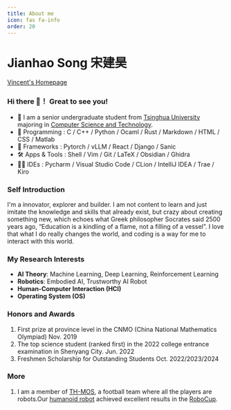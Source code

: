 ```yaml
---
title: About me
icon: fas fa-info
order: 20
---
```

# Jianhao Song  宋建昊

[Vincent's Homepage](https://vincent-sjh.github.io/homepage/index.html)

### Hi there 👋！ Great to see you!

  - 🏫  I am a senior undergraduate student from [Tsinghua University](https://www.tsinghua.edu.cn/) majoring in [Computer Science and Technology](https://www.cs.tsinghua.edu.cn/).
  - 🦀 Programming : C / C++ / Python / Ocaml / Rust / Markdown / HTML / CSS / Matlab
  - 🤖 Frameworks : Pytorch / vLLM / React / Django / Sanic  
  - 🛠️ Apps & Tools : Shell / Vim / Git / LaTeX / Obsidian / Ghidra
  - 🧑‍💻 IDEs : Pycharm / Visual Studio Code / CLion / IntelliJ IDEA / Trae / Kiro


### Self Introduction 
I'm a innovator, explorer and builder. I am not content to learn and just imitate the knowledge and skills that already exist, but crazy about creating something new, which echoes what Greek philosopher Socrates said 2500 years ago, “Education is a kindling of a flame, not a filling of a vessel”. I love that what I do really changes the world, and coding is a way for me to interact with this world.

### My Research Interests

- **AI Theory**: Machine Learning, Deep Learning, Reinforcement Learning
- **Robotics**: Embodied AI, Trustworthy AI Robot
- **Human-Computer Interaction (HCI)**
- **Operating System (OS)**


### Honors and Awards

1. First prize at province level in the CNMO (China National Mathematics Olympiad) Nov. 2019
2. The top science student (ranked first) in the 2022 college entrance examination in Shenyang City. Jun. 2022
3. Freshmen Scholarship for Outstanding Students Oct. 2022/2023/2024

### More

1. I am a member of [TH-MOS](https://moshumanoid.github.io/), a football team where all the players are robots.Our [humanoid robot](https://www.ais.uni-bonn.de/humanoidsoccer/qualification/TH-MOS-TeenSize_TDP.pdf) achieved excellent results in the [RoboCup](https://www.robocup.org/).